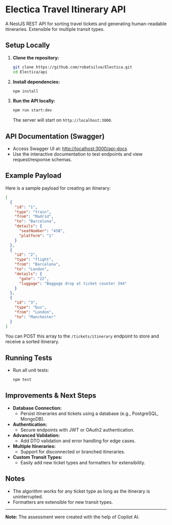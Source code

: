 # Electica Travel Itinerary API

A NestJS REST API for sorting travel tickets and generating human-readable itineraries. Extensible for multiple transit types.

## Setup Locally

1. **Clone the repository:**
   ```sh
   git clone https://github.com/robatsilva/Electica.git
   cd Electica/api
   ```
2. **Install dependencies:**
   ```sh
   npm install
   ```
3. **Run the API locally:**
   ```sh
   npm run start:dev
   ```
   The server will start on `http://localhost:3000`.

## API Documentation (Swagger)

- Access Swagger UI at: [http://localhost:3000/api-docs](http://localhost:3000/api-docs)
- Use the interactive documentation to test endpoints and view request/response schemas.

## Example Payload

Here is a sample payload for creating an itinerary:

```json
[
  {
    "id": "1",
    "type": "train",
    "from": "Madrid",
    "to": "Barcelona",
    "details": {
      "seatNumber": "45B",
      "platform": "1"
    }
  },
  {
    "id": "2",
    "type": "flight",
    "from": "Barcelona",
    "to": "London",
    "details": {
      "gate": "22",
      "luggage": "Baggage drop at ticket counter 344"
    }
  },
  {
    "id": "3",
    "type": "bus",
    "from": "London",
    "to": "Manchester"
  }
]
```

You can POST this array to the `/tickets/itinerary` endpoint to store and receive a sorted itinerary.

## Running Tests

- Run all unit tests:
  ```sh
  npm test
  ```

## Improvements & Next Steps

- **Database Connection:**
  - Persist itineraries and tickets using a database (e.g., PostgreSQL, MongoDB).
- **Authentication:**
  - Secure endpoints with JWT or OAuth2 authentication.
- **Advanced Validation:**
  - Add DTO validation and error handling for edge cases.
- **Multiple Itineraries:**
  - Support for disconnected or branched itineraries.
- **Custom Transit Types:**
  - Easily add new ticket types and formatters for extensibility.

## Notes

- The algorithm works for any ticket type as long as the itinerary is uninterrupted.
- Formatters are extensible for new transit types.

---

**Note:** The assessment were created with the help of Copilot AI.
